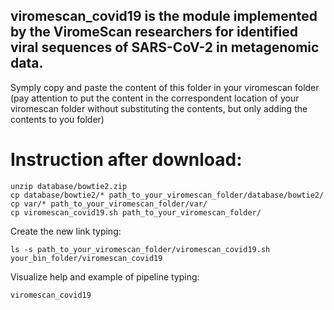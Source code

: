 ## viromescan_covid19 is the module implemented by the ViromeScan researchers for identified viral sequences of SARS-CoV-2 in metagenomic data.

Symply copy and paste the content of this folder in your viromescan folder (pay attention to put the content in the correspondent location of your viromescan folder without substituting the contents, but only adding the contents to you folder)

# Instruction after download:
```
unzip database/bowtie2.zip
cp database/bowtie2/* path_to_your_viromescan_folder/database/bowtie2/
cp var/* path_to_your_viromescan_folder/var/
cp viromescan_covid19.sh path_to_your_viromescan_folder/
```

Create the new link typing:
```
ls -s path_to_your_viromescan_folder/viromescan_covid19.sh your_bin_folder/viromescan_covid19
```

Visualize help and example of pipeline typing:
```
viromescan_covid19
```
